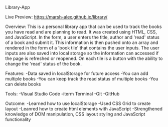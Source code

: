 Library-App 

Live Preview: https://marsh-alex.github.io/library/

Overview:
This is a personal library app that can be used to track the books you have read and are planning to read. It was created using HTML, CSS, and JavaScript. In the form, a user enters the title, author and 'read' status of a book and submit it. This information is then pushed onto an array and rendered in the form of a 'book tile' that contains the user inputs. The user inputs are also saved into local storage so the information can accessed if the page is refreshed or reopened. On each tile is a button with the ability to change the 'read' status of the book. 

Features:
-Data saved in localStorage for future access
-You can add multiple books
-You can keep track the read status of multiple books
-You can delete books

Tools: 
-Visual Studio Code
-iterm Terminal 
-Git
-GitHub

Outcome: 
-Learned how to use localStorage
-Used CSS Grid to create layout
-Leanred how to create html elements with JavaScript
-Strengthened knowledge of DOM manipulation, CSS layout styling and JavaScript functionality
